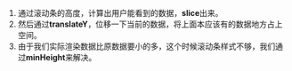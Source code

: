 1. 通过滚动条的高度，计算出用户能看到的数据，**slice**出来。
2. 然后通过**translateY**，位移一下当前的数据，将上面本应该有的数据地方占上空间。
3. 由于我们实际渲染数据比原数据要小的多，这个时候滚动条样式不够，我们通过**minHeight**来解决。